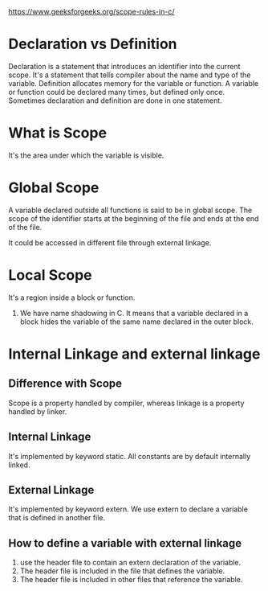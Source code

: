 https://www.geeksforgeeks.org/scope-rules-in-c/

# Declaration vs Definition
Declaration is a statement that introduces an identifier into the current scope. It's a statement that tells compiler about the name and type of the variable.
Definition allocates memory for the variable or function.
A variable or function could be declared many times, but defined only once.
Sometimes declaration and definition are done in one statement.

# What is Scope
It's the area under which the variable is visible.

# Global Scope
A variable declared outside all functions is said to be in global scope. The scope of the identifier starts at the beginning of the file and ends at the end of the file.

It could be accessed in different file through external linkage.

# Local Scope
It's a region inside a block or function.

1. We have name shadowing in C. It means that a variable declared in a block hides the variable of the same name declared in the outer block.

# Internal Linkage and external linkage

## Difference with Scope
Scope is a property handled by compiler, whereas linkage is a property handled by linker.

## Internal Linkage
It's implemented by keyword static. All constants are by default internally linked.

## External Linkage
It's implemented by keyword extern. We use extern to declare a variable that is defined in another file.


## How to define a variable with external linkage
1. use the header file to contain an extern declaration of the variable.
2. The header file is included in the file that defines the variable.
3. The header file is included in other files that reference the variable.